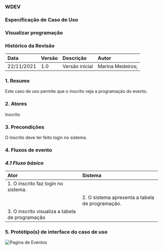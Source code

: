 ### WDEV
### Especificação de Caso de Uso
### Visualizar programação

### Histórico da Revisão

|   Data   | Versão|   Descrição  |        Autor              |
|:---------|:------|:-------------|:--------------------------|
|22/11/2021|  1.0  |Versão inicial|Marina Medeiros;| 


### 1. Resumo
Este caso de uso permite que o inscrito veja a programação do evento.

### 2. Atores
Inscrito

### 3. Precondições 
O inscrito deve ter feito login no sistema.

### 4. Fluxos de evento
### *4.1 Fluxo básico*
|   Ator   | Sistema |
|:---------|:------|
|1. O inscrito faz login no sistema.| |
| |2. O sistema apresenta a tabela de programação.|
|3. O inscrito visualiza a tabela de programação| |

### 5. Protótipo(s) de interface do caso de uso
![Pagina de Eventos](https://github.com/PI-InfoWeb-CNAT/eventos/blob/main/CasosDeUso/P%C3%A1gina%20inicial%20-%20Aluno.png)
